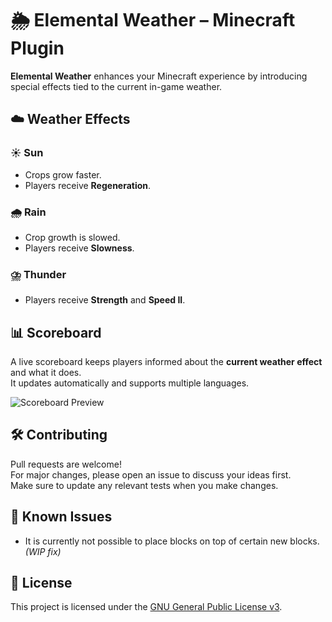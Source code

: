 # 🌦️ Elemental Weather – Minecraft Plugin

**Elemental Weather** enhances your Minecraft experience by introducing special effects tied to the current in-game weather.

## ☁️ Weather Effects

### ☀️ Sun
- Crops grow faster.
- Players receive **Regeneration**.

### 🌧️ Rain
- Crop growth is slowed.
- Players receive **Slowness**.

### ⛈️ Thunder
- Players receive **Strength** and **Speed II**.

## 📊 Scoreboard

A live scoreboard keeps players informed about the **current weather effect** and what it does.  
It updates automatically and supports multiple languages.

![Scoreboard Preview](https://imgur.com/gOLlZAD.png)

## 🛠️ Contributing

Pull requests are welcome!  
For major changes, please open an issue to discuss your ideas first.  
Make sure to update any relevant tests when you make changes.

## 🐞 Known Issues

- It is currently not possible to place blocks on top of certain new blocks. *(WIP fix)*

## 📄 License

This project is licensed under the [GNU General Public License v3](https://github.com/Jufyer/elementalWeather/blob/master/LICENSE).

